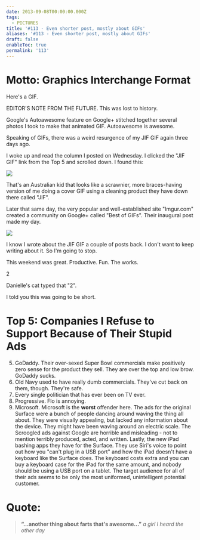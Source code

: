 ```yaml
---
date: 2013-09-08T00:00:00.000Z
tags:
  - PICTURES
title: '#113 - Even shorter post, mostly about GIFs'
aliases: '#113 - Even shorter post, mostly about GIFs'
draft: false
enableToc: true
permalink: '113'
---
```



# Motto: Graphics Interchange Format

Here's a GIF.

EDITOR'S NOTE FROM THE FUTURE. This was lost to history.

Google's Autoawesome feature on Google+ stitched together several photos I took to make that animated GIF. Autoawesome is awesome.

Speaking of GIFs, there was a weird resurgence of my JIF GIF again three days ago. 

I woke up and read the column I posted on Wednesday. I clicked the "JIF GIF" link from the Top 5 and scrolled down. I found this:

![](assets/113-1.gif)

That's an Australian kid that looks like a scrawnier, more braces-having version of me doing a cover GIF using a cleaning product they have down there called "JIF".

Later that same day, the very popular and well-established site "Imgur.com" created a community on Google+ called "Best of GIFs". Their inaugural post made my day.

![](assets/113-2.png)

I know I wrote about the JIF GIF a couple of posts back. I don't want to keep writing about it. So I'm going to stop.

This weekend was great. Productive. Fun. The works.

2

Danielle's cat typed that "2".

I told you this was going to be short.


# Top 5: Companies I Refuse to Support Because of Their Stupid Ads

5. GoDaddy. Their over-sexed Super Bowl commercials make positively zero sense for the product they sell. They are over the top and low brow. GoDaddy sucks.
4. Old Navy used to have really dumb commercials. They've cut back on them, though. They're safe.
3. Every single politician that has ever been on TV ever.
2. Progressive. Flo is annoying.
1. Microsoft. Microsoft is the **worst** offender here. The ads for the original Surface were a bunch of people dancing around waving the thing all about. They were visually appealing, but lacked any information about the device. They might have been waving around an electric scale. The Scroogled ads against Google are horrible and misleading - not to mention terribly produced, acted, and written. Lastly, the new iPad bashing apps they have for the Surface. They use Siri's voice to point out how you "can't plug in a USB port" and how the iPad doesn't have a keyboard like the Surface does. The keyboard costs extra and you can buy a keyboard case for the iPad for the same amount, and nobody should be using a USB port on a tablet. The target audience for all of their ads seems to be only the most uniformed, unintelligent potential customer.


# Quote:

> **“...another thing about farts that's awesome...”**
<cite>a girl I heard the other day</cite>

